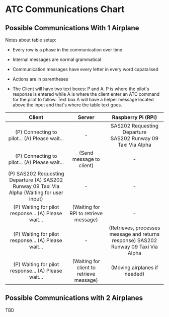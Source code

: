 # ATC Communications Chart

## Possible Communications With 1 Airplane

Notes about table setup\: 

* Every row is a phase in the communication over time

* Internal messages are normal grammatical

* Communication messages have every letter in every word capatalised

* Actions are in parentheses

* The Client will have two text boxes: P and A. P is where the pilot's response is entered while A is where the client enter an ATC command for the pilot to follow. Text box A will have a helper message located above the input and that's where the table text goes.


| Client | Server | Raspberry Pi \(RPi\) |
| :---: | :---: | :---: |
| \(P\) Connecting to pilot... \(A\) Please wait... | - | SAS202 Requesting Departure<br>SAS202 Runway 09 Taxi Via Alpha |
| \(P\) Connecting to pilot... \(A\) Please wait... | \(Send message to client\) | - |
| \(P\) SAS202 Requesting Departure \(A\) SAS202 Runway 09 Taxi Via Alpha \(Waiting for user input\)| - | - |
| \(P\) Waiting for pilot response... \(A\) Please wait... | \(Waiting for RPi to retrieve message\) | - |
| \(P\) Waiting for pilot response... \(A\) Please wait... | - | \(Retrieves, processes message and returns response\) SAS202 Runway 09 Taxi Via Alpha<br>  |
| \(P\) Waiting for pilot response... \(A\) Please wait... | \(Waiting for client to retrieve message\) | \(Moving airplanes if needed\) |

## Possible Communications with 2 Airplanes

TBD